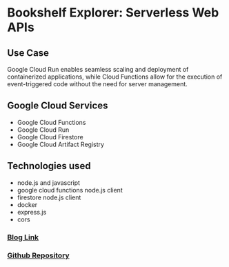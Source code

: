 # Bookshelf Explorer: Serverless Web APIs
## Use Case
Google Cloud Run enables seamless scaling and deployment of containerized applications, 
while Cloud Functions allow for the execution of event-triggered code without the need for server management.
## Google Cloud Services
- Google Cloud Functions
- Google Cloud Run
- Google Cloud Firestore
- Google Cloud Artifact Registry
## Technologies used
- node.js and javascript
- google cloud functions node.js client
- firestore node.js client
- docker
- express.js
- cors
### [Blog Link](https://medium.com/google-cloud/implementation-of-serverless-web-apis-codelab-56f2068c56c)
### [Github Repository](https://github.com/glaforge/serverless-web-apis)

